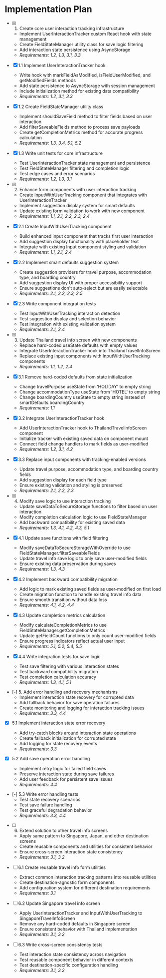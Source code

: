 # Implementation Plan

- [x] 1. Create core user interaction tracking infrastructure
  - Implement UserInteractionTracker custom React hook with state management
  - Create FieldStateManager utility class for save logic filtering
  - Add interaction state persistence using AsyncStorage
  - _Requirements: 1.2, 1.3, 3.1, 3.3_

- [x] 1.1 Implement UserInteractionTracker hook
  - Write hook with markFieldAsModified, isFieldUserModified, and getModifiedFields methods
  - Add state persistence to AsyncStorage with session management
  - Include initialization method for existing data compatibility
  - _Requirements: 1.2, 3.1, 3.3_

- [x] 1.2 Create FieldStateManager utility class
  - Implement shouldSaveField method to filter fields based on user interaction
  - Add filterSaveableFields method to process save payloads
  - Create getCompletionMetrics method for accurate progress calculation
  - _Requirements: 1.3, 3.4, 5.1, 5.2_

- [x] 1.3 Write unit tests for core infrastructure
  - Test UserInteractionTracker state management and persistence
  - Test FieldStateManager filtering and completion logic
  - Test edge cases and error scenarios
  - _Requirements: 1.2, 1.3, 3.1_

- [x] 2. Enhance form components with user interaction tracking
  - Create InputWithUserTracking component that integrates with UserInteractionTracker
  - Implement suggestion display system for smart defaults
  - Update existing form validation to work with new component
  - _Requirements: 1.1, 2.1, 2.2, 2.3, 2.4_

- [x] 2.1 Create InputWithUserTracking component
  - Build enhanced input component that tracks first user interaction
  - Add suggestion display functionality with placeholder text
  - Integrate with existing Input component styling and validation
  - _Requirements: 1.1, 2.1, 2.4_

- [x] 2.2 Implement smart defaults suggestion system
  - Create suggestion providers for travel purpose, accommodation type, and boarding country
  - Add suggestion display UI with proper accessibility support
  - Ensure suggestions don't auto-select but are easily selectable
  - _Requirements: 2.1, 2.2, 2.3, 2.5_

- [x] 2.3 Write component integration tests
  - Test InputWithUserTracking interaction detection
  - Test suggestion display and selection behavior
  - Test integration with existing validation system
  - _Requirements: 2.1, 2.4_

- [x] 3. Update Thailand travel info screen with new components
  - Replace hard-coded useState defaults with empty values
  - Integrate UserInteractionTracker hook into ThailandTravelInfoScreen
  - Replace existing input components with InputWithUserTracking components
  - _Requirements: 1.1, 1.2, 2.4_

- [x] 3.1 Remove hard-coded defaults from state initialization
  - Change travelPurpose useState from 'HOLIDAY' to empty string
  - Change accommodationType useState from 'HOTEL' to empty string  
  - Change boardingCountry useState to empty string instead of smartDefaults.boardingCountry
  - _Requirements: 1.1_

- [x] 3.2 Integrate UserInteractionTracker hook
  - Add UserInteractionTracker hook to ThailandTravelInfoScreen component
  - Initialize tracker with existing saved data on component mount
  - Connect field change handlers to mark fields as user-modified
  - _Requirements: 1.2, 3.1, 4.2_

- [x] 3.3 Replace input components with tracking-enabled versions
  - Update travel purpose, accommodation type, and boarding country fields
  - Add suggestion display for each field type
  - Ensure existing validation and styling is preserved
  - _Requirements: 2.1, 2.2, 2.3_

- [x] 4. Modify save logic to use interaction tracking
  - Update saveDataToSecureStorage functions to filter based on user interaction
  - Modify completion calculation logic to use FieldStateManager
  - Add backward compatibility for existing saved data
  - _Requirements: 1.3, 4.1, 4.2, 4.3, 5.1_

- [x] 4.1 Update save functions with field filtering
  - Modify saveDataToSecureStorageWithOverride to use FieldStateManager.filterSaveableFields
  - Update travel info save logic to only save user-modified fields
  - Ensure existing data preservation during saves
  - _Requirements: 1.3, 4.3_

- [x] 4.2 Implement backward compatibility migration
  - Add logic to mark existing saved fields as user-modified on first load
  - Create migration function to handle existing travel info data
  - Ensure smooth transition without data loss
  - _Requirements: 4.1, 4.2, 4.4_

- [x] 4.3 Update completion metrics calculation
  - Modify calculateCompletionMetrics to use FieldStateManager.getCompletionMetrics
  - Update getFieldCount functions to only count user-modified fields
  - Ensure progress indicators reflect actual user input
  - _Requirements: 5.1, 5.2, 5.4, 5.5_

- [x] 4.4 Write integration tests for save logic
  - Test save filtering with various interaction states
  - Test backward compatibility migration
  - Test completion calculation accuracy
  - _Requirements: 1.3, 4.1, 5.1_

- [-] 5. Add error handling and recovery mechanisms
  - Implement interaction state recovery for corrupted data
  - Add fallback behavior for save operation failures
  - Create monitoring and logging for interaction tracking issues
  - _Requirements: 3.3, 4.4_

- [x] 5.1 Implement interaction state error recovery
  - Add try-catch blocks around interaction state operations
  - Create fallback initialization for corrupted state
  - Add logging for state recovery events
  - _Requirements: 3.3_

- [x] 5.2 Add save operation error handling
  - Implement retry logic for failed field saves
  - Preserve interaction state during save failures
  - Add user feedback for persistent save issues
  - _Requirements: 4.4_

- [-] 5.3 Write error handling tests
  - Test state recovery scenarios
  - Test save failure handling
  - Test graceful degradation behavior
  - _Requirements: 3.3, 4.4_

- [ ] 6. Extend solution to other travel info screens
  - Apply same pattern to Singapore, Japan, and other destination screens
  - Create reusable components and utilities for consistent behavior
  - Ensure cross-screen interaction state consistency
  - _Requirements: 3.1, 3.2_

- [ ] 6.1 Create reusable travel info form utilities
  - Extract common interaction tracking patterns into reusable utilities
  - Create destination-agnostic form components
  - Add configuration system for different destination requirements
  - _Requirements: 3.1_

- [ ] 6.2 Update Singapore travel info screen
  - Apply UserInteractionTracker and InputWithUserTracking to SingaporeTravelInfoScreen
  - Remove any hard-coded defaults in Singapore screen
  - Ensure consistent behavior with Thailand implementation
  - _Requirements: 3.1, 3.2_

- [ ] 6.3 Write cross-screen consistency tests
  - Test interaction state consistency across navigation
  - Test reusable component behavior in different contexts
  - Test destination-specific configuration handling
  - _Requirements: 3.1, 3.2_